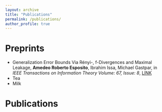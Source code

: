 ```yaml
---
layout: archive
title: "Publications"
permalink: /publications/
author_profile: true
---
```


<h1 class="page__title">Preprints</h1>

<ul>
  <li>Generalization Error Bounds Via Rényi-, f-Divergences and Maximal Leakage, <strong>Amedeo Roberto Esposito</strong>, Ibrahim Issa, Michael Gastpar, in <em> IEEE Transactions on Information Theory Volume: 67, Issue: 8</em>, <a href="https://ieeexplore.ieee.org/document/9444402"> LINK </a></li>
  <li>Tea</li>
  <li>Milk</li>
</ul>


<h1 class="page__title">Publications</h1>
